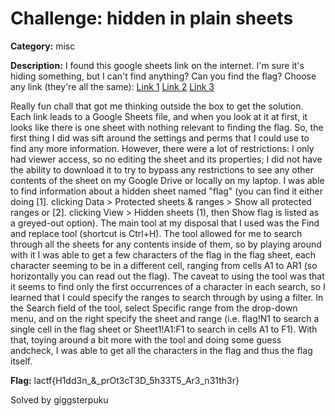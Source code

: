 # Challenge: hidden in plain sheets

**Category:** misc

**Description:** I found this google sheets link on the internet. I'm sure it's hiding something, but I can't find anything? Can you find the flag? Choose any link (they're all the same): [Link 1](https://docs.google.com/spreadsheets/d/1OYx3lCccLKYgOvzxkRZ5-vAwCn3mOvGUvB4AdnSbcZ4/edit)   [Link 2](https://docs.google.com/spreadsheets/d/17A1f0z8rmR7356fcHmHTHt3Y0JMgcHlGoflADtNXeOU/edit)  [Link 3](https://docs.google.com/spreadsheets/d/1ULdm_KCOYCWuf6gqpg6tm0t-wnWySX_Bf3yUYOfZ2tw/edit)

Really fun chall that got me thinking outside the box to get the solution. Each link leads to a Google Sheets file, and when you look at it at first, it looks like there  is one sheet with nothing relevant to finding the flag. So, the first thing I did was sift around the settings and perms that I could use to find any more information. However, there were a lot of restrictions: I only had viewer access, so no editing the sheet and its properties; I did not have the ability to download it to try to bypass any restrictions to see any other contents of the sheet on my Google Drive or locally on my laptop. I was able to find information about a hidden sheet named "flag" (you can find it either doing [1]. clicking Data > Protected sheets & ranges > Show all protected ranges or [2]. clicking View > Hidden sheets (1), then Show flag is listed as a greyed-out option). The main tool at my disposal that I used was the Find and replace tool (shortcut is Ctrl+H). The tool allowed for me to search through all the sheets for any contents inside of them, so by playing around with it I was able to get a few characters of the flag in the flag sheet, each character seeming to be in a different cell, ranging from cells A1 to AR1 (so horizontally you can read out the flag). The caveat to using the tool was that it seems to find only the first occurrences of a character in each search, so I learned that I could specify the ranges to search through by using a filter. In the Search field of the tool, select Specific range from the drop-down menu, and on the right specify the sheet and range (i.e. flag!N1 to search a single cell in the flag sheet or Sheet1!A1:F1 to search in cells A1 to F1). With that, toying around a bit more with the tool and doing some guess andcheck, I was able to get all the characters in the flag and thus the flag itself.

**Flag:** lactf{H1dd3n_&_prOt3cT3D_5h33T5_Ar3_n31th3r}

Solved by giggsterpuku
